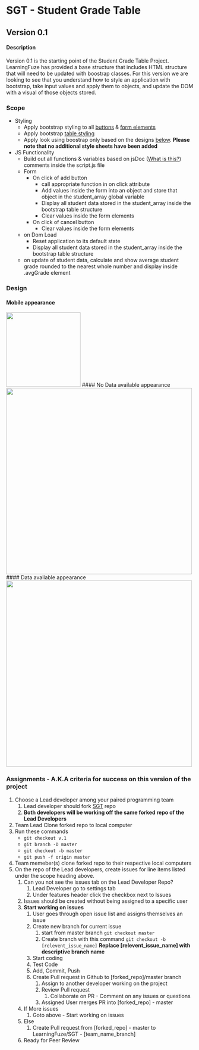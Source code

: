 # SGT - Student Grade Table

## Version 0.1
#### Description
Version 0.1 is the starting point of the Student Grade Table Project. LearningFuze has provided a base structure that
includes HTML structure that will need to be updated with boostrap classes. For this version we are looking to see that you
understand how to style an application with bootstrap, take input values and apply them to objects, and update the DOM
with a visual of those objects stored.
### Scope
- Styling
    - Apply bootstrap styling to all <a href="http://getbootstrap.com/css/#buttons">buttons</a> & <a href="http://getbootstrap.com/css/#forms" target="_blank">form elements</a>
    - Apply bootstrap <a href="http://getbootstrap.com/css/#tables" target="_blank">table styling</a>
    - Apply look using boostrap only based on the designs <a href="https://github.com/ej020586/SGT/tree/v.1#design">below</a>. <b>Please note that no additional style sheets have been added</b>
- JS Functionality
    - Build out all functions & variables based on jsDoc (<a href="https://en.wikipedia.org/wiki/JSDoc" target="_blank">What is this?</a>) comments inside the script.js file
    - Form
        - On click of add button
            - call appropriate function in on click attribute
            - Add values inside the form into an object and store that object in the student_array global variable
            - Display all student data stored in the student_array inside the bootstrap table structure
            - Clear values inside the form elements
        - On click of cancel button
            - Clear values inside the form elements
    - on Dom Load
        - Reset application to its default state
        - Display all student data stored in the student_array inside the bootstrap table structure
    - on update of student data, calculate and show average student grade rounded to the nearest whole number and display inside .avgGrade element

### Design
#### Mobile appearance
<img src="https://cloud.githubusercontent.com/assets/10343746/9148427/0384d076-3d30-11e5-83ff-4d10ae2daf70.png" width="200"/>
#### No Data available appearance
<img src="https://cloud.githubusercontent.com/assets/10343746/9148435/1d8f2bc4-3d30-11e5-926d-72a2a086fd8b.png" width="500"/>
#### Data available appearance
<img src="https://cloud.githubusercontent.com/assets/10343746/9148437/22e2566e-3d30-11e5-9401-ba2cb8309d65.png" width="500"/>

### Assignments - A.K.A criteria for success on this version of the project
1. Choose a Lead developer among your paired programming team
    1. Lead developer should fork <a href="https://github.com/Learning-Fuze/SGT">SGT</a> repo
    1. <b>Both developers will be working off the same forked repo of the Lead Developers</b>
1. Team Lead Clone forked repo to local computer
1. Run these commands
    - `git checkout v.1`
    - `git branch -D master`
    - `git checkout -b master`
    - `git push -f origin master`
1. Team memeber(s) clone forked repo to their respective local computers
1. On the repo of the Lead developers, create issues for line items listed under the scope heading above.
    1. Can you not see the issues tab on the Lead Developer Repo?
        1. Lead Developer go to settings tab
        1. Under features header click the checkbox next to Issues
    1. Issues should be created without being assigned to a specific user
    1. <b>Start working on issues</b>
        1. User goes through open issue list and assigns themselves an issue
        1. Create new branch for current issue
            1. start from master branch `git checkout master`
            1. Create branch with this command `git checkout -b [relevent_issue_name]` <b>Replace [relevent_issue_name] with descriptive branch name</b>
        1. Start coding
        1. Test Code
        1. Add, Commit, Push
        1. Create Pull request in Github to [forked_repo]/master branch
            1. Assign to another developer working on the project
            1. Review Pull request
                1. Collaborate on PR - Comment on any issues or questions
            1. Assigned User merges PR into [forked_repo] - master
    1. If More issues
        1. Goto above - Start working on issues
    1. Else
        1. Create Pull request from [forked_repo] - master to LearningFuze/SGT - [team_name_branch]
    1. Ready for Peer Review
     

